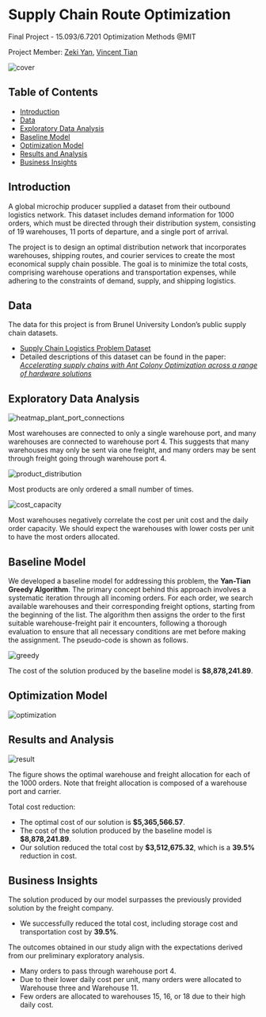 # Supply Chain Route Optimization
Final Project - 15.093/6.7201 Optimization Methods @MIT

Project Member: [Zeki Yan](www.linkedin.com/in/zikaiyan), [Vincent Tian](https://www.linkedin.com/in/vincentian/)

![cover](images/cover.jpg)

## Table of Contents

- [Introduction](#Introduction)
- [Data](#Data)
- [Exploratory Data Analysis](#Exploratory-Data-Analysis)
- [Baseline Model](#Baseline-Model)
- [Optimization Model](#Optimization-Model)
- [Results and Analysis](#results-and-analysis)
- [Business Insights](#Business-Insights)

## Introduction

A global microchip producer supplied a dataset from their outbound logistics network. This dataset includes demand information for 1000 orders, which must be directed through their distribution system, consisting of 19 warehouses, 11 ports of departure, and a single port of arrival.

The project is to design an optimal distribution network that incorporates warehouses, shipping routes, and courier services to create the most economical supply chain possible. The goal is to minimize the total costs, comprising warehouse operations and transportation expenses, while adhering to the constraints of demand, supply, and shipping logistics.

## Data

The data for this project is from Brunel University London’s public supply chain datasets.

- [Supply Chain Logistics Problem Dataset](https://brunel.figshare.com/articles/dataset/Supply_Chain_Logistics_Problem_Dataset/7558679)
- Detailed descriptions of this dataset can be found in the paper: *[Accelerating supply chains with Ant Colony Optimization across a range of hardware solutions](https://www.sciencedirect.com/science/article/pii/S0360835220303442?via%3Dihub)*

## Exploratory Data Analysis

![heatmap_plant_port_connections](images/heatmap_plant_port_connections.png)

Most warehouses are connected to only a single warehouse port, and many warehouses are connected to warehouse port 4. This suggests that many warehouses may only be sent via one freight, and many orders may be sent through freight going through warehouse port 4.

![product_distribution](images/product_distribution.png)

Most products are only ordered a small number of times.

![cost_capacity](images/cost_capacity.png)

Most warehouses negatively correlate the cost per unit cost and the daily order capacity. We should expect the warehouses with lower costs per unit to have the most orders allocated.

## Baseline Model

We developed a baseline model for addressing this problem, the **Yan-Tian Greedy Algorithm**. The primary concept behind this approach involves a systematic iteration through all incoming orders. For each order, we search available warehouses and their corresponding freight options, starting from the beginning of the list. The algorithm then assigns the order to the first suitable warehouse-freight pair it encounters, following a thorough evaluation to ensure that all necessary conditions are met before making the assignment. The pseudo-code is shown as follows.

![greedy](images/greedy.png)

The cost of the solution produced by the baseline model is **\$8,878,241.89**.

## Optimization Model

![optimization](images/optimization.png)

## Results and Analysis

![result](images/result.png)

The figure shows the optimal warehouse and freight allocation for each of the 1000 orders. Note that freight allocation is composed of a warehouse port and carrier.

Total cost reduction:

- The optimal cost of our solution is **\$5,365,566.57**.
- The cost of the solution produced by the baseline model is **\$8,878,241.89**.
- Our solution reduced the total cost by **\$3,512,675.32**, which is a **39.5%** reduction in cost.

## Business Insights

The solution produced by our model surpasses the previously provided solution by the freight company.

- We successfully reduced the total cost, including storage cost and transportation cost by **39.5%**.

The outcomes obtained in our study align with the expectations derived from our preliminary exploratory analysis.

- Many orders to pass through warehouse port 4.
- Due to their lower daily cost per unit, many orders were allocated to Warehouse three and Warehouse 11.
- Few orders are allocated to warehouses 15, 16, or 18 due to their high daily cost.


